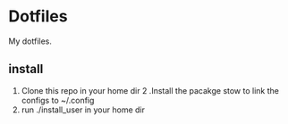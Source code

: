 # Dotfiles
My dotfiles.

## install
1. Clone this repo in your home dir
2 .Install the pacakge stow to link the configs to ~/.config
2. run ./install_user in your home dir


